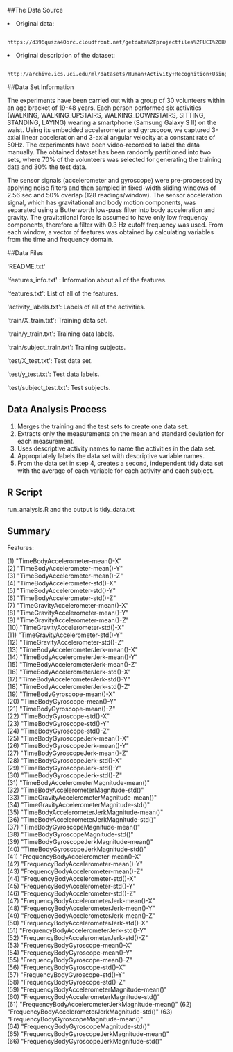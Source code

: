
##The Data Source

<li> Original data: 
          
          https://d396qusza40orc.cloudfront.net/getdata%2Fprojectfiles%2FUCI%20HAR%20Dataset.zip 
</li>

<li> Original description of the dataset: 
          
          http://archive.ics.uci.edu/ml/datasets/Human+Activity+Recognition+Using+Smartphones 
</li>

##Data Set Information

The experiments have been carried out with a group of 30 volunteers within an age bracket of 19-48 years. Each person performed six activities (WALKING, WALKING_UPSTAIRS, WALKING_DOWNSTAIRS, SITTING, STANDING, LAYING) wearing a smartphone (Samsung Galaxy S II) on the waist. Using its embedded accelerometer and gyroscope, we captured 3-axial linear acceleration and 3-axial angular velocity at a constant rate of 50Hz. The experiments have been video-recorded to label the data manually. The obtained dataset has been randomly partitioned into two sets, where 70% of the volunteers was selected for generating the training data and 30% the test data.

The sensor signals (accelerometer and gyroscope) were pre-processed by applying noise filters and then sampled in fixed-width sliding windows of 2.56 sec and 50% overlap (128 readings/window). The sensor acceleration signal, which has gravitational and body motion components, was separated using a Butterworth low-pass filter into body acceleration and gravity. The gravitational force is assumed to have only low frequency components, therefore a filter with 0.3 Hz cutoff frequency was used. From each window, a vector of features was obtained by calculating variables from the time and frequency domain.

##Data Files

'README.txt'

'features_info.txt' : Information about all of the features.

'features.txt': List of all of the features.

'activity_labels.txt': Labels of all of the activities.

'train/X_train.txt': Training data set.

'train/y_train.txt': Training data labels.

'train/subject_train.txt': Training subjects.

'test/X_test.txt': Test data set.

'test/y_test.txt': Test data labels.

'test/subject_test.txt': Test subjects.

## Data Analysis Process

<ol>
 <li> Merges the training and the test sets to create one data set. </li>
 <li> Extracts only the measurements on the mean and standard deviation for each measurement. </li>
 <li> Uses descriptive activity names to name the activities in the data set. </li>
 <li> Appropriately labels the data set with descriptive variable names. </li>
 <li> From the data set in step 4, creates a second, independent tidy data set with the average of each variable for each activity and each subject. </li>
</ol>

## R Script

run_analysis.R and the output is tidy_data.txt

## Summary

Features:

(1) "TimeBodyAccelerometer-mean()-X"                
(2) "TimeBodyAccelerometer-mean()-Y"                
(3) "TimeBodyAccelerometer-mean()-Z"                
(4) "TimeBodyAccelerometer-std()-X"                 
(5) "TimeBodyAccelerometer-std()-Y"                 
(6) "TimeBodyAccelerometer-std()-Z"                 
(7) "TimeGravityAccelerometer-mean()-X"             
(8) "TimeGravityAccelerometer-mean()-Y"             
(9) "TimeGravityAccelerometer-mean()-Z"             
(10) "TimeGravityAccelerometer-std()-X"              
(11) "TimeGravityAccelerometer-std()-Y"              
(12) "TimeGravityAccelerometer-std()-Z"              
(13) "TimeBodyAccelerometerJerk-mean()-X"            
(14) "TimeBodyAccelerometerJerk-mean()-Y"            
(15) "TimeBodyAccelerometerJerk-mean()-Z"            
(16) "TimeBodyAccelerometerJerk-std()-X"             
(17) "TimeBodyAccelerometerJerk-std()-Y"             
(18) "TimeBodyAccelerometerJerk-std()-Z"             
(19) "TimeBodyGyroscope-mean()-X"                    
(20) "TimeBodyGyroscope-mean()-Y"                    
(21) "TimeBodyGyroscope-mean()-Z"                    
(22) "TimeBodyGyroscope-std()-X"                     
(23) "TimeBodyGyroscope-std()-Y"                     
(24) "TimeBodyGyroscope-std()-Z"                     
(25) "TimeBodyGyroscopeJerk-mean()-X"                
(26) "TimeBodyGyroscopeJerk-mean()-Y"                
(27) "TimeBodyGyroscopeJerk-mean()-Z"                
(28) "TimeBodyGyroscopeJerk-std()-X"                 
(29) "TimeBodyGyroscopeJerk-std()-Y"                 
(30) "TimeBodyGyroscopeJerk-std()-Z"                 
(31) "TimeBodyAccelerometerMagnitude-mean()"         
(32) "TimeBodyAccelerometerMagnitude-std()"          
(33) "TimeGravityAccelerometerMagnitude-mean()"      
(34) "TimeGravityAccelerometerMagnitude-std()"       
(35) "TimeBodyAccelerometerJerkMagnitude-mean()"     
(36) "TimeBodyAccelerometerJerkMagnitude-std()"      
(37) "TimeBodyGyroscopeMagnitude-mean()"             
(38) "TimeBodyGyroscopeMagnitude-std()"              
(39) "TimeBodyGyroscopeJerkMagnitude-mean()"         
(40) "TimeBodyGyroscopeJerkMagnitude-std()"          
(41) "FrequencyBodyAccelerometer-mean()-X"           
(42) "FrequencyBodyAccelerometer-mean()-Y"           
(43) "FrequencyBodyAccelerometer-mean()-Z"           
(44) "FrequencyBodyAccelerometer-std()-X"            
(45) "FrequencyBodyAccelerometer-std()-Y"            
(46) "FrequencyBodyAccelerometer-std()-Z"            
(47) "FrequencyBodyAccelerometerJerk-mean()-X"       
(48) "FrequencyBodyAccelerometerJerk-mean()-Y"       
(49) "FrequencyBodyAccelerometerJerk-mean()-Z"       
(50) "FrequencyBodyAccelerometerJerk-std()-X"        
(51) "FrequencyBodyAccelerometerJerk-std()-Y"        
(52) "FrequencyBodyAccelerometerJerk-std()-Z"        
(53) "FrequencyBodyGyroscope-mean()-X"               
(54) "FrequencyBodyGyroscope-mean()-Y"               
(55) "FrequencyBodyGyroscope-mean()-Z"               
(56) "FrequencyBodyGyroscope-std()-X"                
(57) "FrequencyBodyGyroscope-std()-Y"                
(58) "FrequencyBodyGyroscope-std()-Z"                
(59) "FrequencyBodyAccelerometerMagnitude-mean()"    
(60) "FrequencyBodyAccelerometerMagnitude-std()"     
(61) "FrequencyBodyAccelerometerJerkMagnitude-mean()"
(62) "FrequencyBodyAccelerometerJerkMagnitude-std()" 
(63) "FrequencyBodyGyroscopeMagnitude-mean()"        
(64) "FrequencyBodyGyroscopeMagnitude-std()"         
(65) "FrequencyBodyGyroscopeJerkMagnitude-mean()"    
(66) "FrequencyBodyGyroscopeJerkMagnitude-std()"

